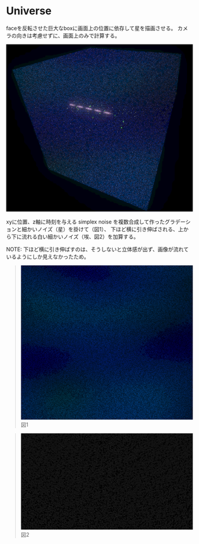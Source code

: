 # Universe

faceを反転させた巨大なboxに画面上の位置に依存して星を描画させる。
カメラの向きは考慮せずに、画面上のみで計算する。

![](/docs/figures/universe.png)

xyに位置、z軸に時刻を与える simplex noise を複数合成して作ったグラデーションと細かいノイズ（星）を掛けて（図1）、
下ほど横に引き伸ばされる、上から下に流れる白い細かいノイズ（埃、図2）を加算する。

NOTE: 下ほど横に引き伸ばすのは、そうしないと立体感が出ず、画像が流れているようにしか見えなかったため。

> ![](/docs/figures/universe1.png)
> 図1

> ![](/docs/figures/universe2.png)
> 図2
